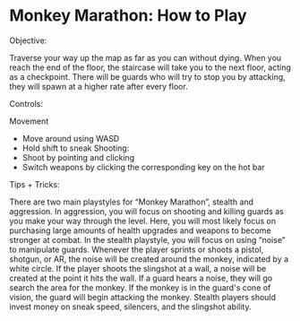 # Monkey Marathon: How to Play

Objective:

Traverse your way up the map as far as you can without dying. When you reach the end of the floor, the staircase will take you to the next floor, acting as a checkpoint. There will be guards who will try to stop you by attacking, they will spawn at a higher rate after every floor.

Controls:

  Movement 
  - Move around using WASD
  - Hold shift to sneak
  Shooting:
  - Shoot by pointing and clicking
  - Switch weapons by clicking the corresponding key on the hot bar

Tips + Tricks:

There are two main playstyles for “Monkey Marathon”, stealth and aggression. In aggression, you will focus on shooting and killing guards as you make your way through the level. Here, you will most likely focus on purchasing large amounts of health upgrades and weapons to become stronger at combat. In the stealth playstyle, you will focus on using “noise” to manipulate guards. Whenever the player sprints or shoots a pistol, shotgun, or AR, the noise will be created around the monkey, indicated by a white circle. If the player shoots the slingshot at a wall, a noise will be created at the point it hits the wall. If a guard hears a noise, they will go search the area for the monkey. If the monkey is in the guard's cone of vision, the guard will begin attacking the monkey. Stealth players should invest money on sneak speed, silencers, and the slingshot ability.
